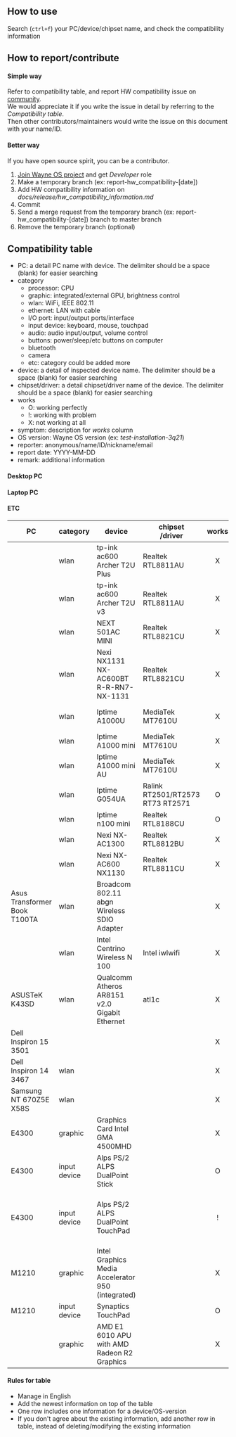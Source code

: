 ## How to use
Search (`ctrl+f`) your PC/device/chipset name, and check the compatibility information

## How to report/contribute
#### Simple way
Refer to compatibility table, and report HW compatibility issue on [community](https://www.facebook.com/groups/wayneosgroup). 
<br>We would appreciate it if you write the issue in detail by referring to the _Compatibility table_.
<br>Then other contributors/maintainers would write the issue on this document with your name/ID.

#### Better way
If you have open source spirit, you can be a contributor.
1) [Join Wayne OS project](https://github.com/wayne-incorporated/wayne-os/blob/main/CONTRIBUTING.md) and get _Developer_ role
2) Make a temporary branch (ex: report-hw_compatibility-[date])
3) Add HW compatibility information on *docs/release/hw_compatibility_information.md*
4) Commit
5) Send a merge request from the temporary branch (ex: report-hw_compatibility-[date]) branch to master branch
6) Remove the temporary branch (optional)

## Compatibility table
- PC: a detail PC name with device. The delimiter should be a space (blank) for easier searching
- category
    - processor: CPU
    - graphic: integrated/external GPU, brightness control
    - wlan: WiFi, IEEE 802.11
    - ethernet: LAN with cable
    - I/O port: input/output ports/interface
    - input device: keyboard, mouse, touchpad
    - audio: audio input/output, volume control
    - buttons: power/sleep/etc buttons on computer
    - bluetooth
    - camera
    - etc: category could be added more
- device: a detail of inspected device name. The delimiter should be a space (blank) for easier searching
- chipset/driver: a detail chipset/driver name of the device. The delimiter should be a space (blank) for easier searching
- works
    - O: working perfectly
    - !: working with problem
    - X: not working at all
- symptom: description for _works_ column
- OS version: Wayne OS version (ex: _test-installation-3q21_)
- reporter: anonymous/name/ID/nickname/email
- report date: YYYY-MM-DD
- remark: additional information

#### Desktop PC
#### Laptop PC
#### ETC

| PC | category | device | chipset<br>/driver | works | symptom | OS version | reporter | report date | remark |
| --- | --- | ---  | --- | :---: | --- | --- | --- | --- | --- |
||wlan|tp-ink ac600 Archer T2U Plus|Realtek RTL8811AU|X||3q21-r1|Wayne Inc.|2021-11-26||
||wlan|tp-ink ac600 Archer T2U v3|Realtek RTL8811AU|X||3q21-r1|Wayne Inc.|2021-11-26||
||wlan|NEXT 501AC MINI|Realtek RTL8821CU|X||3q21-r1|Wayne Inc.|2021-11-26||
||wlan|Nexi NX1131 NX-AC600BT R-R-RN7-NX-1131|Realtek RTL8821CU|X||3q21-r1|Wayne Inc.|2021-11-26||
||wlan|Iptime A1000U|MediaTek MT7610U|X||3q21-r1|Wayne Inc.|2021-11-26|Wayne OS would support this model since 2022. CloudReady (kernel 5.4) support this model|
||wlan|Iptime A1000 mini|MediaTek MT7610U|X||3q21-r1|Wayne Inc.|2021-11-26|Wayne OS would support this model since 2022|
||wlan|Iptime A1000 mini AU|MediaTek MT7610U|X||3q21-r1|Wayne Inc.|2021-11-26|Wayne OS would support this model since 2022|
||wlan|Iptime G054UA|Ralink RT2501/RT2573 RT73 RT2571|O||3q21-r1|Wayne Inc.|2021-11-26||
||wlan|Iptime n100 mini|Realtek RTL8188CU|O||3q21-r1|Wayne Inc.|2021-11-26||
||wlan|Nexi NX-AC1300|Realtek RTL8812BU|X||3q21-r1|Wayne Inc.|2021-11-26||
||wlan|Nexi NX-AC600 NX1130|Realtek RTL8811CU|X||3q21-r1|Wayne Inc.|2021-11-26||
|Asus Transformer Book T100TA|wlan|Broadcom 802.11 abgn Wireless SDIO Adapter||X||3q21-r1|Stepan Rumyantsev|2021-10-30|CloudReady (kernel 5.4) and Fedora (version 34) work well about this device|
||wlan|Intel Centrino Wireless N 100|Intel iwlwifi|X||3q21|Donna R Marpaung|2021-08-14|v: kernel port: d000 bus ID: 03:00.0 chip ID: 8086:08ae IF: wlp3s0 state: up mac: \<filter\>|
|ASUSTeK K43SD|wlan|Qualcomm Atheros AR8151 v2.0 Gigabit Ethernet|atl1c|X||3q21|Donna R Marpaung|2021-08-14|v: 1.0.1.1-NAPI port: 9000 bus ID: 05:00.0 chip ID: 1969:1083 IF: enp5s0 state: down mac: \<filter\> v: 1.0 serial: <filter> Mobo: ASUSTeK model: K43SD v: 1.0 serial: <filter> UEFI: American Megatrends  v: K43SD.208 date: 08/10/2012|
|Dell Inspiron 15 3501||||X|cannot boot|3q21|Ifty ER|2021-08-05|CPU/GPU compatibility is suspected|
|Dell Inspiron 14 3467|wlan|||X||1q21|Jesus Daniel CJ|2021-05-14||
|Samsung NT 670Z5E X58S|wlan|||X||1q21|Choi Jaehyuk|2021-05-04||
|E4300|graphic|Graphics Card Intel GMA 4500MHD||X|shows a white screen, then black|1q21|Peter Nimmo|2021-05||
|E4300|input device|Alps PS/2 ALPS DualPoint Stick||O||1q20|Peter Nimmo|2021-05|as /devices/platform/i8042/serio1/input/input7|
|E4300|input device|Alps PS/2 ALPS DualPoint TouchPad||!||1q20|Peter Nimmo|2021-05|as /devices/platform/i8042/serio1/input/input6<br><br>it needed to pass "psmouse.proto=imps" to the kernel during boot for the touchpad to work|
|M1210|graphic|Intel Graphics Media Accelerator 950 (integrated)||X|shows a white screen, then black|1q21|Peter Nimmo|2021-05||
|M1210|input device|Synaptics TouchPad||O||2q20|Peter Nimmo|2021-05||
||graphic|AMD E1 6010 APU with AMD Radeon R2 Graphics||X|screen was black after installation|usb16g-1q21|Nickatnyte Chauhan|2021-04-01||

#### Rules for table
- Manage in English
- Add the newest information on top of the table
- One row includes one information for a device/OS-version
- If you don't agree about the existing information, add another row in table, instead of deleting/modifying the existing information
